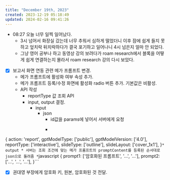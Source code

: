 ```yaml
---
title: "December 19th, 2023"
created: 2023-12-19 05:18:49
updated: 2024-02-16 09:41:26
---
```

  * 08:27 오늘 너무 일찍 일어났다. 
    * 3시 넘어서 화장실 갔는데 너무 추워서 심하게 떨었더니 이후 잠에 쉽게 들지 못하고 엎치락 뒤치락하다가 결국 포기하고 일어나니 4시 넘은지 얼마 안 되었다.
    * 그냥 영어 공부나 하고 동영상 강의 보려다가 roam research에서 블록을 어떻게 쉽게 연결하는지 몰라서 roam research 강의 다시 보았다.
  * [x] 보고서 화면 연동 관련 메가 프롬프트 변경.
    * 메가 프롬프트에 활성화 여부 속성 추가.
    * 메가 프롬프트 등록/수정 화면에 활성화 radio 버튼 추가. 기본값은 비활성.
    * API 작성
      * reportType  값 조회 API
      * input, output 결정.
        * input
          * json
            * id값을 params에 넣어서 서버에게 요청
            * ```javascript
{
  action: 'report',
  gptModelType: ['public'],
  gptModelVersion: ['4.0'],
  reportType: ['interactive'],
  slideType: ['outline'],
  slideLayout: ['cover_1x1'],
}```
        * output
          * 서버는 조회 조건에 맞는 메가 프롬프트의 promptContent를 등록된 순서대로 json으로 돌려줌
            * ```javascript
{
  prompt1: ['암호화된 프롬프트', '...', '...'],
  prompt2: ['...', '...', '...'],
}```
  * [x] 권대영 부장에게 암호화 키, 원본, 암호화된 것 전달.